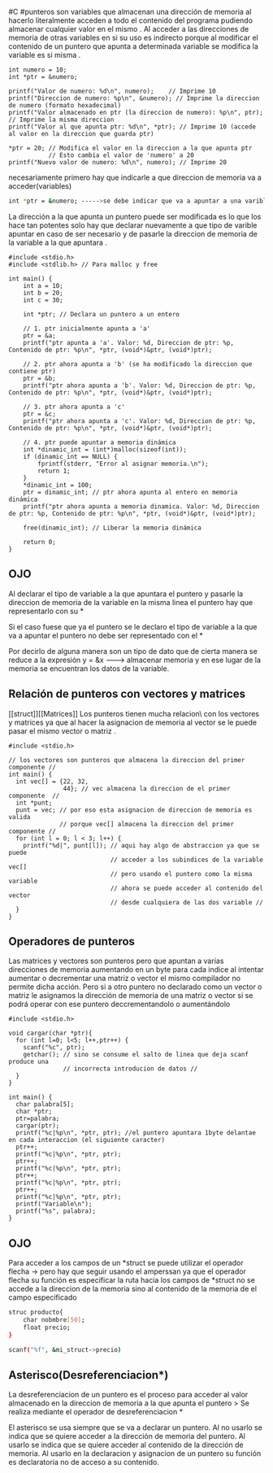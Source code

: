 #C #punteros
son variables que almacenan una dirección de memoria al hacerlo literalmente acceden a todo el contenido del programa pudiendo almacenar cualquier valor en el mismo .
Al acceder a las direcciones de memoria de otras variables en si su uso es indirecto porque al modificar el contenido de un puntero que apunta a determinada variable se modifica la variable es si misma .

```palintext
int numero = 10;
int *ptr = &numero;

printf("Valor de numero: %d\n", numero);    // Imprime 10
printf("Direccion de numero: %p\n", &numero); // Imprime la direccion de numero (formato hexadecimal)
printf("Valor almacenado en ptr (la direccion de numero): %p\n", ptr); // Imprime la misma direccion
printf("Valor al que apunta ptr: %d\n", *ptr); // Imprime 10 (accede al valor en la direccion que guarda ptr)

*ptr = 20; // Modifica el valor en la direccion a la que apunta ptr
           // Esto cambia el valor de 'numero' a 20
printf("Nuevo valor de numero: %d\n", numero); // Imprime 20
```

necesariamente primero hay que indicarle a que direccion de memoria va a acceder(variables) 
```bash
int *ptr = &numero; ----->se debe indicar que va a apuntar a una varible tipo int y se le pasa su direccion
```

La dirección a la que apunta un puntero puede ser modificada es lo que los hace tan potentes solo hay que declarar nuevamente a que tipo de varible apuntar en caso de ser necesario y de pasarle la direccion de memoria de la variable a la que apuntara .

```plainetxt
#include <stdio.h>
#include <stdlib.h> // Para malloc y free

int main() {
    int a = 10;
    int b = 20;
    int c = 30;

    int *ptr; // Declara un puntero a un entero

    // 1. ptr inicialmente apunta a 'a'
    ptr = &a;
    printf("ptr apunta a 'a'. Valor: %d, Direccion de ptr: %p, Contenido de ptr: %p\n", *ptr, (void*)&ptr, (void*)ptr);

    // 2. ptr ahora apunta a 'b' (se ha modificado la direccion que contiene ptr)
    ptr = &b;
    printf("ptr ahora apunta a 'b'. Valor: %d, Direccion de ptr: %p, Contenido de ptr: %p\n", *ptr, (void*)&ptr, (void*)ptr);

    // 3. ptr ahora apunta a 'c'
    ptr = &c;
    printf("ptr ahora apunta a 'c'. Valor: %d, Direccion de ptr: %p, Contenido de ptr: %p\n", *ptr, (void*)&ptr, (void*)ptr);

    // 4. ptr puede apuntar a memoria dinámica
    int *dinamic_int = (int*)malloc(sizeof(int));
    if (dinamic_int == NULL) {
        fprintf(stderr, "Error al asignar memoria.\n");
        return 1;
    }
    *dinamic_int = 100;
    ptr = dinamic_int; // ptr ahora apunta al entero en memoria dinámica
    printf("ptr ahora apunta a memoria dinamica. Valor: %d, Direccion de ptr: %p, Contenido de ptr: %p\n", *ptr, (void*)&ptr, (void*)ptr);

    free(dinamic_int); // Liberar la memoria dinámica

    return 0;
}
```
## OJO
Al declarar el tipo de variable a la que apuntara el puntero y pasarle la direccion de memoria de la variable en la misma linea el puntero hay que representarlo con su \*

Si el caso fuese que ya el puntero se le declaro el tipo de variable a la que va a apuntar el puntero no debe ser representado con el *

Por decirlo de alguna manera son un tipo de dato que de cierta manera se reduce a la expresión  y = &x ---> almacenar memoria y en ese lugar de la memoria se encuentran los datos de la variable.
## Relación de punteros con vectores y matrices
[[struct]][[Matrices]]
Los punteros tienen mucha relacion\ con los vectores y matrices ya que al hacer la asignacion de memoria al vector se le puede pasar el mismo vector o matriz .
```plaintext
#include <stdio.h>

// los vectores son punteros que almacena la direccion del primer componente //
int main() {
  int vec[] = {22, 32,
               44}; // vec almacena la direccion de el primer componente  //
  int *punt;
  punt = vec; // por eso esta asignacion de direccion de memoria es valida
              // porque vec[] almacena la direccion del primer componente //
  for (int l = 0; l < 3; l++) {
    printf("%d|", punt[l]); // aqui hay algo de abstraccion ya que se puede
                            // acceder a los subindices de la variable vec[]
                            // pero usando el puntero como la misma variable
                            // ahora se puede acceder al contenido del vector
                            // desde cualquiera de las dos variable //
  }
}
```
## Operadores de punteros
Las matrices y vectores son punteros pero que apuntan a varias direcciones de memoria aumentando en un byte para cada indice
al intentar aumentar o decrementar una matriz o vector el mismo compilador no permite dicha acción.
Pero si a otro puntero no declarado como un vector o matriz le asignamos la dirección de memoria de una matriz o vector si se podrá operar con ese puntero deccrementandolo o aumentándolo
```plaintext
#include <stdio.h>

void cargar(char *ptr){
  for (int l=0; l<5; l++,ptr++) {
    scanf("%c", ptr);
    getchar(); // sino se consume el salto de linea que deja scanf produce una
               // incorrecta introducion de datos //
  }
}

int main() {
  char palabra[5];
  char *ptr;
  ptr=palabra;
  cargar(ptr);
  printf("%c|%p\n", *ptr, ptr); //el puntero apuntara 1byte delantae en cada interaccion (el siguiente caracter)
  ptr++;
  printf("%c|%p\n", *ptr, ptr);
  ptr++;
  printf("%c|%p\n", *ptr, ptr);
  ptr++;
  printf("%c|%p\n", *ptr, ptr);
  ptr++;
  printf("%c|%p\n", *ptr, ptr);
  printf("Variable\n");
  printf("%s", palabra);
}
```

## OJO
Para acceder a los campos de un \*struct se puede utilizar el operador flecha -> pero hay que seguir usando el amperssan
ya que el operador flecha su función es especificar la ruta hacia los campos de \*struct no se accede a la direccion de la memoria sino al contenido de la memoria de el campo especificado
```bash
struc producto{
	char nobmbre[50];
	float precio;
}

scanf("%f", &mi_struct->precio)
```

## Asterisco(Desreferenciacion*)
La desreferenciacion de un puntero es el proceso para acceder al valor almacenado en la direccion de memoria a la que apunta el puntero > Se realiza mediante el operador de desreferenciacion \*

El asterisco se usa siempre que se va a declarar un puntero.
Al no usarlo se indica que se quiere acceder a la dirección de memoria del puntero.
Al usarlo se indica que se quiere acceder al contenido de la dirección de memoria.
Al usarlo en la declaracion y asignacion de un puntero su función es declaratoria no de acceso a su contenido.